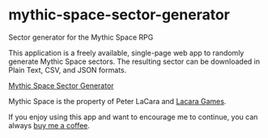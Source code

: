 # mythic-space-sector-generator

Sector generator for the Mythic Space RPG

This application is a freely available, single-page web app to randomly generate Mythic Space sectors. The resulting sector can be downloaded in Plain Text, CSV, and JSON formats.

[Mythic Space Sector Generator](https://code-monki.github.io/mythic-space-sector-generator/)

Mythic Space is the property of Peter LaCara and [Lacara Games](https://lacara-games.itch.io/).

If you enjoy using this app and want to encourage me to continue, you can always [buy me a coffee](https://www.buymeacoffee.com/codemonki).
